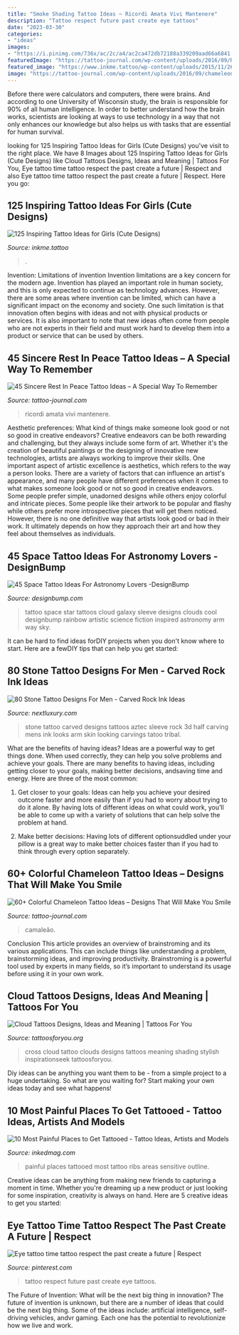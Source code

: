 ```yaml
---
title: "Smoke Shading Tattoo Ideas ~ Ricordi Amata Vivi Mantenere"
description: "Tattoo respect future past create eye tattoos"
date: "2023-03-30"
categories:
- "ideas"
images:
- "https://i.pinimg.com/736x/ac/2c/a4/ac2ca472db72188a339209aad66a6841.jpg"
featuredImage: "https://tattoo-journal.com/wp-content/uploads/2016/09/Rest-In-Peace-Tattoo_-2-765x765.jpg"
featured_image: "https://www.inkme.tattoo/wp-content/uploads/2015/11/26-cute-tattoos-for-girls.jpg?x79615"
image: "https://tattoo-journal.com/wp-content/uploads/2016/09/chameleon-tattoo33.jpg"
---
```



Before there were calculators and computers, there were brains. And according to one University of Wisconsin study, the brain is responsible for 90% of all human intelligence. In order to better understand how the brain works, scientists are looking at ways to use technology in a way that not only enhances our knowledge but also helps us with tasks that are essential for human survival.

	

		
looking for 125 Inspiring Tattoo Ideas for Girls (Cute Designs) you've visit to the right place. We have 8 Images about 125 Inspiring Tattoo Ideas for Girls (Cute Designs) like Cloud Tattoos Designs, Ideas and Meaning | Tattoos For You, Eye tattoo time tattoo respect the past create a future | Respect and also Eye tattoo time tattoo respect the past create a future | Respect. Here you go:
		
    
## 125 Inspiring Tattoo Ideas For Girls (Cute Designs)

<img loading=lazy src="https://www.inkme.tattoo/wp-content/uploads/2015/11/26-cute-tattoos-for-girls.jpg?x79615" onerror="this.onerror=null;this.src='https://tse4.mm.bing.net/th?id=OIP.7Rr3J5O43kGKsC_ZBQze-QHaJ3&amp;pid=15.1';" alt="125 Inspiring Tattoo Ideas for Girls (Cute Designs)">

_Source: inkme.tattoo_

>. 

	

Invention: Limitations of invention
Invention limitations are a key concern for the modern age. Invention has played an important role in human society, and this is only expected to continue as technology advances. However, there are some areas where invention can be limited, which can have a significant impact on the economy and society. One such limitation is that innovation often begins with ideas and not with physical products or services. It is also important to note that new ideas often come from people who are not experts in their field and must work hard to develop them into a product or service that can be used by others.

    
## 45 Sincere Rest In Peace Tattoo Ideas – A Special Way To Remember

<img loading=lazy src="https://tattoo-journal.com/wp-content/uploads/2016/09/Rest-In-Peace-Tattoo_-2-765x765.jpg" onerror="this.onerror=null;this.src='https://tse2.mm.bing.net/th?id=OIP.7cd-Psa5yLeZA_MteOZwywHaHa&amp;pid=15.1';" alt="45 Sincere Rest In Peace Tattoo Ideas – A Special Way To Remember">

_Source: tattoo-journal.com_

>ricordi amata vivi mantenere. 

	

Aesthetic preferences: What kind of things make someone look good or not so good in creative endeavors?
Creative endeavors can be both rewarding and challenging, but they always include some form of art. Whether it's the creation of beautiful paintings or the designing of innovative new technologies, artists are always working to improve their skills. One important aspect of artistic excellence is aesthetics, which refers to the way a person looks. There are a variety of factors that can influence an artist's appearance, and many people have different preferences when it comes to what makes someone look good or not so good in creative endeavors. Some people prefer simple, unadorned designs while others enjoy colorful and intricate pieces. Some people like their artwork to be popular and flashy while others prefer more introspective pieces that will get them noticed. However, there is no one definitive way that artists look good or bad in their work. It ultimately depends on how they approach their art and how they feel about themselves as individuals.

    
## 45 Space Tattoo Ideas For Astronomy Lovers -DesignBump

<img loading=lazy src="http://designbump.com/wp-content/uploads/2014/12/space-star-tattoos-28.jpg" onerror="this.onerror=null;this.src='https://tse3.mm.bing.net/th?id=OIP.wtUYbXxKbqPiJGCR1-b6jgHaJ6&amp;pid=15.1';" alt="45 Space Tattoo Ideas For Astronomy Lovers -DesignBump">

_Source: designbump.com_

>tattoo space star tattoos cloud galaxy sleeve designs clouds cool designbump rainbow artistic science fiction inspired astronomy arm way sky. 

	

It can be hard to find ideas forDIY projects when you don't know where to start. Here are a fewDIY tips that can help you get started: 

    
## 80 Stone Tattoo Designs For Men - Carved Rock Ink Ideas

<img loading=lazy src="http://nextluxury.com/wp-content/uploads/aztec-carved-stone-mens-half-sleeve-tattoos.jpg" onerror="this.onerror=null;this.src='https://tse4.mm.bing.net/th?id=OIP.qv9alF8H2HHPoeWl3k8V0gHaKL&amp;pid=15.1';" alt="80 Stone Tattoo Designs For Men - Carved Rock Ink Ideas">

_Source: nextluxury.com_

>stone tattoo carved designs tattoos aztec sleeve rock 3d half carving mens ink looks arm skin looking carvings tatoo tribal. 

	

What are the benefits of having ideas?
Ideas are a powerful way to get things done. When used correctly, they can help you solve problems and achieve your goals. There are many benefits to having ideas, including getting closer to your goals, making better decisions, andsaving time and energy. Here are three of the most common: 
1. Get closer to your goals: Ideas can help you achieve your desired outcome faster and more easily than if you had to worry about trying to do it alone. By having lots of different ideas on what could work, you’ll be able to come up with a variety of solutions that can help solve the problem at hand.

2. Make better decisions: Having lots of different optionsuddled under your pillow is a great way to make better choices faster than if you had to think through every option separately.

    
## 60+ Colorful Chameleon Tattoo Ideas – Designs That Will Make You Smile

<img loading=lazy src="https://tattoo-journal.com/wp-content/uploads/2016/09/chameleon-tattoo33.jpg" onerror="this.onerror=null;this.src='https://tse4.mm.bing.net/th?id=OIP.f4D4JNv4X1C0_GHVDySoNwHaHa&amp;pid=15.1';" alt="60+ Colorful Chameleon Tattoo Ideas – Designs That Will Make You Smile">

_Source: tattoo-journal.com_

>camaleão. 

	

Conclusion
This article provides an overview of brainstroming and its various applications. This can include things like understanding a problem, brainstorming ideas, and improving productivity. Brainstroming is a powerful tool used by experts in many fields, so it’s important to understand its usage before using it in your own work.

    
## Cloud Tattoos Designs, Ideas And Meaning | Tattoos For You

<img loading=lazy src="http://www.tattoosforyou.org/wp-content/uploads/2013/10/Cross-With-Clouds-Tattoo.jpg" onerror="this.onerror=null;this.src='https://tse4.mm.bing.net/th?id=OIP.rPc6dMJS5r8OjEZl4GEkGAHaJ4&amp;pid=15.1';" alt="Cloud Tattoos Designs, Ideas and Meaning | Tattoos For You">

_Source: tattoosforyou.org_

>cross cloud tattoo clouds designs tattoos meaning shading stylish inspirationseek tattoosforyou. 

	

Diy ideas can be anything you want them to be - from a simple project to a huge undertaking. So what are you waiting for? Start making your own ideas today and see what happens!

    
## 10 Most Painful Places To Get Tattooed - Tattoo Ideas, Artists And Models

<img loading=lazy src="https://www.inkedmag.com/.image/t_share/MTYxMjgyODQ1NTk0MjMyNzk2/ribs.jpg" onerror="this.onerror=null;this.src='https://tse3.mm.bing.net/th?id=OIP.1f61MkpnrFe7Dg8RH9c9dgHaM9&amp;pid=15.1';" alt="10 Most Painful Places to Get Tattooed - Tattoo Ideas, Artists and Models">

_Source: inkedmag.com_

>painful places tattooed most tattoo ribs areas sensitive outline. 

	

Creative ideas can be anything from making new friends to capturing a moment in time. Whether you're dreaming up a new product or just looking for some inspiration, creativity is always on hand. Here are 5 creative ideas to get you started: 

    
## Eye Tattoo Time Tattoo Respect The Past Create A Future | Respect

<img loading=lazy src="https://i.pinimg.com/736x/ac/2c/a4/ac2ca472db72188a339209aad66a6841.jpg" onerror="this.onerror=null;this.src='https://tse3.mm.bing.net/th?id=OIP.7vZ3j5ZECWb74PjH-kV91gHaHa&amp;pid=15.1';" alt="Eye tattoo time tattoo respect the past create a future | Respect">

_Source: pinterest.com_

>tattoo respect future past create eye tattoos. 

	

The Future of Invention: What will be the next big thing in innovation?
The future of invention is unknown, but there are a number of ideas that could be the next big thing. Some of the ideas include: artificial intelligence, self-driving vehicles, andvr gaming. Each one has the potential to revolutionize how we live and work.

